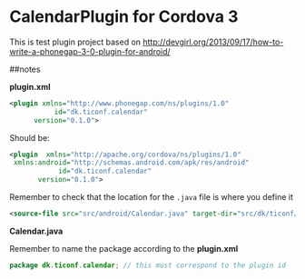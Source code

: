 CalendarPlugin for Cordova 3
============================

This is test plugin project based on <http://devgirl.org/2013/09/17/how-to-write-a-phonegap-3-0-plugin-for-android/>

##notes

**plugin.xml**
```xml
<plugin xmlns="http://www.phonegap.com/ns/plugins/1.0"
           id="dk.ticonf.calendar"
      version="0.1.0">
```
Should be:

```xml
<plugin  xmlns="http://apache.org/cordova/ns/plugins/1.0" 
 xmlns:android="http://schemas.android.com/apk/res/android"
            id="dk.ticonf.calendar"
       version="0.1.0">
```

Remember to check that the location for the `.java` file is where you define it
```xml
<source-file src="src/android/Calendar.java" target-dir="src/dk/ticonf/calendar" />
```


**Calendar.java**

Remember to name the package according to the **plugin.xml**

```java
package dk.ticonf.calendar; // this must correspond to the plugin id
```

